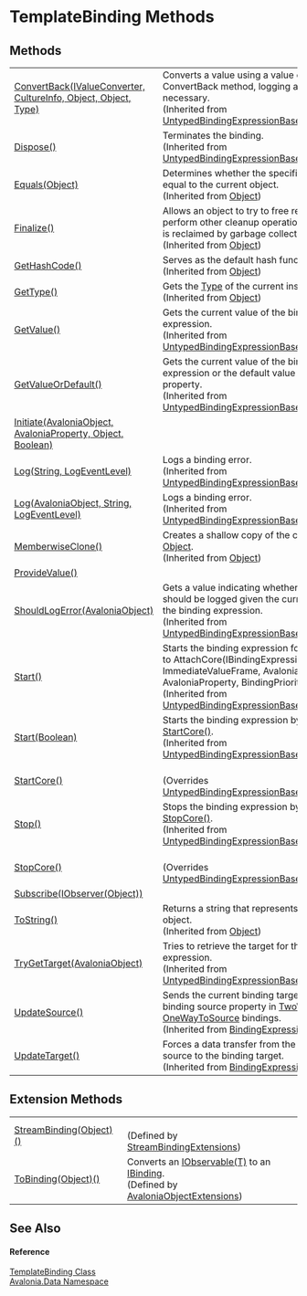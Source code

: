# TemplateBinding Methods




## Methods
<table>
<tr>
<td><a href="M_Avalonia_Data_Core_UntypedBindingExpressionBase_ConvertBack">ConvertBack(IValueConverter, CultureInfo, Object, Object, Type)</a></td>
<td>Converts a value using a value converter's ConvertBack method, logging a warning if necessary.<br />(Inherited from <a href="T_Avalonia_Data_Core_UntypedBindingExpressionBase">UntypedBindingExpressionBase</a>)</td>
</tr>
<tr>
<td><a href="M_Avalonia_Data_Core_UntypedBindingExpressionBase_Dispose">Dispose()</a></td>
<td>Terminates the binding.<br />(Inherited from <a href="T_Avalonia_Data_Core_UntypedBindingExpressionBase">UntypedBindingExpressionBase</a>)</td>
</tr>
<tr>
<td><a href="https://learn.microsoft.com/dotnet/api/system.object.equals#system-object-equals(system-object)" target="_blank" rel="noopener noreferrer">Equals(Object)</a></td>
<td>Determines whether the specified object is equal to the current object.<br />(Inherited from <a href="https://learn.microsoft.com/dotnet/api/system.object" target="_blank" rel="noopener noreferrer">Object</a>)</td>
</tr>
<tr>
<td><a href="https://learn.microsoft.com/dotnet/api/system.object.finalize" target="_blank" rel="noopener noreferrer">Finalize()</a></td>
<td>Allows an object to try to free resources and perform other cleanup operations before it is reclaimed by garbage collection.<br />(Inherited from <a href="https://learn.microsoft.com/dotnet/api/system.object" target="_blank" rel="noopener noreferrer">Object</a>)</td>
</tr>
<tr>
<td><a href="https://learn.microsoft.com/dotnet/api/system.object.gethashcode" target="_blank" rel="noopener noreferrer">GetHashCode()</a></td>
<td>Serves as the default hash function.<br />(Inherited from <a href="https://learn.microsoft.com/dotnet/api/system.object" target="_blank" rel="noopener noreferrer">Object</a>)</td>
</tr>
<tr>
<td><a href="https://learn.microsoft.com/dotnet/api/system.object.gettype" target="_blank" rel="noopener noreferrer">GetType()</a></td>
<td>Gets the <a href="https://learn.microsoft.com/dotnet/api/system.type" target="_blank" rel="noopener noreferrer">Type</a> of the current instance.<br />(Inherited from <a href="https://learn.microsoft.com/dotnet/api/system.object" target="_blank" rel="noopener noreferrer">Object</a>)</td>
</tr>
<tr>
<td><a href="M_Avalonia_Data_Core_UntypedBindingExpressionBase_GetValue">GetValue()</a></td>
<td>Gets the current value of the binding expression.<br />(Inherited from <a href="T_Avalonia_Data_Core_UntypedBindingExpressionBase">UntypedBindingExpressionBase</a>)</td>
</tr>
<tr>
<td><a href="M_Avalonia_Data_Core_UntypedBindingExpressionBase_GetValueOrDefault">GetValueOrDefault()</a></td>
<td>Gets the current value of the binding expression or the default value for the target property.<br />(Inherited from <a href="T_Avalonia_Data_Core_UntypedBindingExpressionBase">UntypedBindingExpressionBase</a>)</td>
</tr>
<tr>
<td><a href="M_Avalonia_Data_TemplateBinding_Initiate">Initiate(AvaloniaObject, AvaloniaProperty, Object, Boolean)</a></td>
<td> </td>
</tr>
<tr>
<td><a href="M_Avalonia_Data_Core_UntypedBindingExpressionBase_Log_1">Log(String, LogEventLevel)</a></td>
<td>Logs a binding error.<br />(Inherited from <a href="T_Avalonia_Data_Core_UntypedBindingExpressionBase">UntypedBindingExpressionBase</a>)</td>
</tr>
<tr>
<td><a href="M_Avalonia_Data_Core_UntypedBindingExpressionBase_Log">Log(AvaloniaObject, String, LogEventLevel)</a></td>
<td>Logs a binding error.<br />(Inherited from <a href="T_Avalonia_Data_Core_UntypedBindingExpressionBase">UntypedBindingExpressionBase</a>)</td>
</tr>
<tr>
<td><a href="https://learn.microsoft.com/dotnet/api/system.object.memberwiseclone" target="_blank" rel="noopener noreferrer">MemberwiseClone()</a></td>
<td>Creates a shallow copy of the current <a href="https://learn.microsoft.com/dotnet/api/system.object" target="_blank" rel="noopener noreferrer">Object</a>.<br />(Inherited from <a href="https://learn.microsoft.com/dotnet/api/system.object" target="_blank" rel="noopener noreferrer">Object</a>)</td>
</tr>
<tr>
<td><a href="M_Avalonia_Data_TemplateBinding_ProvideValue">ProvideValue()</a></td>
<td> </td>
</tr>
<tr>
<td><a href="M_Avalonia_Data_Core_UntypedBindingExpressionBase_ShouldLogError">ShouldLogError(AvaloniaObject)</a></td>
<td>Gets a value indicating whether an error should be logged given the current state of the binding expression.<br />(Inherited from <a href="T_Avalonia_Data_Core_UntypedBindingExpressionBase">UntypedBindingExpressionBase</a>)</td>
</tr>
<tr>
<td><a href="M_Avalonia_Data_Core_UntypedBindingExpressionBase_Start">Start()</a></td>
<td>Starts the binding expression following a call to AttachCore(IBindingExpressionSink, ImmediateValueFrame, AvaloniaObject, AvaloniaProperty, BindingPriority).<br />(Inherited from <a href="T_Avalonia_Data_Core_UntypedBindingExpressionBase">UntypedBindingExpressionBase</a>)</td>
</tr>
<tr>
<td><a href="M_Avalonia_Data_Core_UntypedBindingExpressionBase_Start_1">Start(Boolean)</a></td>
<td>Starts the binding expression by calling <a href="M_Avalonia_Data_Core_UntypedBindingExpressionBase_StartCore">StartCore()</a>.<br />(Inherited from <a href="T_Avalonia_Data_Core_UntypedBindingExpressionBase">UntypedBindingExpressionBase</a>)</td>
</tr>
<tr>
<td><a href="M_Avalonia_Data_TemplateBinding_StartCore">StartCore()</a></td>
<td><br />(Overrides <a href="M_Avalonia_Data_Core_UntypedBindingExpressionBase_StartCore">UntypedBindingExpressionBase.StartCore()</a>)</td>
</tr>
<tr>
<td><a href="M_Avalonia_Data_Core_UntypedBindingExpressionBase_Stop">Stop()</a></td>
<td>Stops the binding expression by calling <a href="M_Avalonia_Data_Core_UntypedBindingExpressionBase_StopCore">StopCore()</a>.<br />(Inherited from <a href="T_Avalonia_Data_Core_UntypedBindingExpressionBase">UntypedBindingExpressionBase</a>)</td>
</tr>
<tr>
<td><a href="M_Avalonia_Data_TemplateBinding_StopCore">StopCore()</a></td>
<td><br />(Overrides <a href="M_Avalonia_Data_Core_UntypedBindingExpressionBase_StopCore">UntypedBindingExpressionBase.StopCore()</a>)</td>
</tr>
<tr>
<td><a href="M_Avalonia_Data_TemplateBinding_Subscribe">Subscribe(IObserver(Object))</a></td>
<td> </td>
</tr>
<tr>
<td><a href="https://learn.microsoft.com/dotnet/api/system.object.tostring" target="_blank" rel="noopener noreferrer">ToString()</a></td>
<td>Returns a string that represents the current object.<br />(Inherited from <a href="https://learn.microsoft.com/dotnet/api/system.object" target="_blank" rel="noopener noreferrer">Object</a>)</td>
</tr>
<tr>
<td><a href="M_Avalonia_Data_Core_UntypedBindingExpressionBase_TryGetTarget">TryGetTarget(AvaloniaObject)</a></td>
<td>Tries to retrieve the target for the binding expression.<br />(Inherited from <a href="T_Avalonia_Data_Core_UntypedBindingExpressionBase">UntypedBindingExpressionBase</a>)</td>
</tr>
<tr>
<td><a href="M_Avalonia_Data_BindingExpressionBase_UpdateSource">UpdateSource()</a></td>
<td>Sends the current binding target value to the binding source property in <a href="T_Avalonia_Data_BindingMode">TwoWay</a> or <a href="T_Avalonia_Data_BindingMode">OneWayToSource</a> bindings.<br />(Inherited from <a href="T_Avalonia_Data_BindingExpressionBase">BindingExpressionBase</a>)</td>
</tr>
<tr>
<td><a href="M_Avalonia_Data_BindingExpressionBase_UpdateTarget">UpdateTarget()</a></td>
<td>Forces a data transfer from the binding source to the binding target.<br />(Inherited from <a href="T_Avalonia_Data_BindingExpressionBase">BindingExpressionBase</a>)</td>
</tr>
</table>

## Extension Methods
<table>
<tr>
<td><a href="M_Avalonia_StreamBindingExtensions_StreamBinding__1">StreamBinding(Object)()</a></td>
<td><br />(Defined by <a href="T_Avalonia_StreamBindingExtensions">StreamBindingExtensions</a>)</td>
</tr>
<tr>
<td><a href="M_Avalonia_AvaloniaObjectExtensions_ToBinding__1">ToBinding(Object)()</a></td>
<td>Converts an <a href="https://learn.microsoft.com/dotnet/api/system.iobservable-1" target="_blank" rel="noopener noreferrer">IObservable(T)</a> to an <a href="T_Avalonia_Data_IBinding">IBinding</a>.<br />(Defined by <a href="T_Avalonia_AvaloniaObjectExtensions">AvaloniaObjectExtensions</a>)</td>
</tr>
</table>

## See Also


#### Reference
<a href="T_Avalonia_Data_TemplateBinding">TemplateBinding Class</a>  
<a href="N_Avalonia_Data">Avalonia.Data Namespace</a>  
